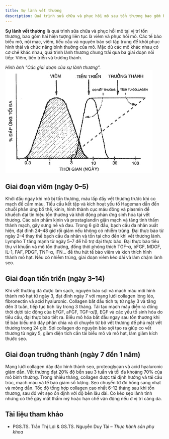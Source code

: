 ```yaml
---
title: Sự lành vết thương
description: Quá trình sửa chữa và phục hồi mô sau tổn thương bao gồm ba giai đoạn liên tục là viêm, tiến triển và trưởng thành, nhằm khôi phục cấu trúc và chức năng của da hoặc mô mềm.
---
```


**Sự lành vết thương** là quá trình sửa chữa và phục hồi mô tại vị trí tổn thương, bao gồm hai hiện tượng liên tục là viêm và phục hồi mô. Các tế bào biểu mô, nội mạc, viêm, tiểu cầu và nguyên bào sợi tập trung để khôi phục hình thái và chức năng bình thường của mô. Mặc dù các mô khác nhau có cơ chế khác nhau, quá trình lành thương chung trải qua ba giai đoạn nối tiếp: Viêm, tiến triển và trưởng thành.

_Hình ảnh "Các giai đoạn của sự lành thương"._
![Các giai đoạn của sự lành thương](./_images/lanh-thuong/cac-giai-doan-lanh-vet-thuong.jpeg)

## Giai đoạn viêm (ngày 0–5)

Khởi đầu ngay khi mô bị tổn thương, máu lấp đầy vết thương trước khi co mạch để cầm máu. Tiểu cầu kết tập và kích hoạt yếu tố Hageman dẫn đến chuỗi phản ứng bổ thể, kinin, hình thành cục máu đông và plasmin để khuếch đại tín hiệu tổn thương và khởi động phản ứng sinh hóa tại vết thương.
Các sản phẩm kinin và prostaglandin giãn mạch và tăng tính thấm thành mạch, gây sưng nề và đau. Trong 6 giờ đầu, bạch cầu đa nhân xuất hiện, đạt đỉnh 24–48 giờ rồi giảm nếu không có nhiễm trùng. Đại thực bào từ ngày 2–4 thay thế bạch cầu đa nhân và tồn tại cho đến khi vết thương lành. Lympho T tăng mạnh từ ngày 5–7 để hỗ trợ đại thực bào.
Đại thực bào tiêu thụ vi khuẩn và mô tổn thương, đồng thời phóng thích TGF-α, bFGF, MDGF, IL-1, FAF, PDGF, TNF-α, IFN... để thu hút tế bào viêm và kích thích hình thành mô hạt. Nếu có nhiễm trùng, giai đoạn viêm kéo dài và làm chậm lành sẹo.

## Giai đoạn tiến triển (ngày 3–14)

Khi vết thương đã được làm sạch, nguyên bào sợi và mạch máu mới hình thành mô hạt từ ngày 3, đạt đỉnh ngày 7 với mạng lưới collagen lỏng lẻo, fibronectin và acid hyaluronic. Collagen bắt đầu tích tụ từ ngày 3 và tăng đến 3 tuần, tiếp tục tích lũy trong 3 tháng.
Tái tạo mạch máu diễn ra đồng thời dưới tác động của bFGF, aFGF, TGF-α/β, EGF và các yếu tố sinh hóa do tiểu cầu, đại thực bào tiết ra. Biểu mô hóa bắt đầu ngay sau tổn thương khi tế bào biểu mô đáy phân chia và di chuyển từ bờ vết thương để phủ mặt vết thương trong 24 giờ.
Sợi collagen do nguyên bào sợi tạo ra giúp co vết thương từ ngày 5, giảm diện tích cần tái biểu mô và mô hạt, làm giảm kích thước sẹo.

## Giai đoạn trưởng thành (ngày 7 đến 1 năm)

Mạng lưới collagen dày đặc hình thành sẹo, proteoglycan và acid hyaluronic giảm dần. Vết thương đạt 20% độ bền sau 3 tuần và tối đa khoảng 70% của mô bình thường.
Trong nhiều tháng, collagen được tái định hướng và tái cấu trúc, mạch máu và tế bào giảm số lượng. Sẹo chuyển từ đỏ hồng sang nhạt và mỏng dần. Tốc độ tổng hợp collagen cao nhất 6–12 tháng sau khi tổn thương, sau đó vết sẹo ổn định với độ bền lâu dài.
Co kéo sẹo lành tính nhưng có thể gây mất thẩm mỹ hoặc hạn chế vận động nếu ở vị trí căng da.

## Tài liệu tham khảo

- PGS.TS. Trần Thị Lợi & GS.TS. Nguyễn Duy Tài – _Thực hành sản phụ khoa_
